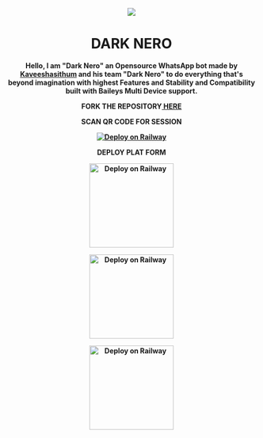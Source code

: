 <p align="center">
<a href="https://github.com">
    <img src="https://i.ibb.co/zFYBPcQ/IMG-20230226-WA0115.jpg">
  </a>

<h1 align="center"> DARK NERO
</h1>

<p align="center"> 
<b>Hello, I am "Dark Nero" an Opensource WhatsApp bot made by <a href="https://github.com/Kaveeshasithum">Kaveeshasithum</a> and his team "Dark Nero" to do everything that's beyond imagination with highest <b>Features</b> and <b>Stability</b> and <b>Compatibility</b> built with Baileys Multi Device support.    

<p align="center"><b>FORK THE REPOSITORY</b><a href="https://railway.app/new"> HERE</a></p>

<p align="center"><b>SCAN QR CODE FOR SESSION</b></p>

<p align="center">
<a href="https://www.darknero.ga/scan"><img src="https://repl.it/badge/github/quiec/whatsasena" alt="Deploy on Railway"></a>
</p>

<p align="center"><b>DEPLOY PLAT FORM</b></p>

<p align="center">
<a href="https://railway.app/new"><img src="https://railway.app/button.svg" alt="Deploy on Railway" width="170px"></a>
</p>

<p align="center">
<a href="https://app.uffizzi.com/projects"><img src="https://telegra.ph/file/e464e609e43eb3dfdc144.png" alt="Deploy on Railway" width="170px"></a>
</p>

<p align="center">
<a href="https://heroku.com/deploy?template=https://github.com/Kaveeshasithum/DARK-NERO-V8/"><img src="https://www.herokucdn.com/deploy/button.svg" alt="Deploy on Railway" width="170px"></a>
</p>
